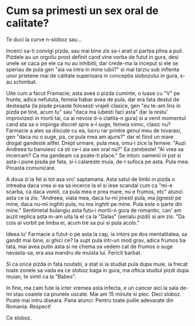 # Cum sa primesti un sex oral de calitate?

Te duci la curve n-sloboz sau...

Incerci sa-ti convigi pizda, sau mai bine zis sa-i arati si partea plina a puli. Pizdele au un orgoliu prost definit cand vine vorba de futut in gura, desi unele se caca pe ele ca nu au inhibitii, dar crede-ma la inceput si ele se speriau de pula gen "aia va intra in mine iubii?" si mai tarziu sub inflenta unor prietene mai de calitate superioara in conceptia slobozului in gura, s-au schimbat.

Uite cum a facut Framacie; asta avea o pizda cuminte, o luase cu "V" pe frunte, adica nefututa, femeia habar avea de pula, dar era fata destul de desteapta (la pisde proaste folosesti vrajeli clasice, gen "eu te-am lins in pizda pe tine, acum tu" sau "daca ma iubesti faci asta" dar la restu' improvizezi in morti tai, ca ai nevoie d-o clatita-n gura) si a venit momentul cand ata sa o impinga discret spre a-l suge, femeia nimic, clasic nu? Farmacie a ales sa discute cu ea, lucru rar printre genul meu de tovarasi, gen "daca nu o suge, pa, ce pula mea am ajuns?" dar el fiind un mare drogat gandeste altfel. Drept urmare, pula mea, omu-i zice la femeie: "Auzi Andreea tu banuiesc ca sti ce-i aia sex oral nu?" Ea zambeste! "Ai vrea sa incercam? Ca ma gandeam ca poate-ti place." Se intorc oamenii in pat si asta-i pune pisda pe fata, si-i calareste muia, de-l sufoca pe asta. Pula mea. Proasta comunicare.

A doua zi la fel si tot asa vro' saptamana. Asta satul de limbi in pizda o intreaba daca vrea si ea sa incerce la el si iese scandal cum ca "mi-e scarba, ca daca vomit, ca pula mea e prea mare, nu e frumos, etc" atunci asta ce ia zis: "Andreea, viata mea, daca tu-mi jinesti pula, ma jignesti pe mine, daca nu-mi inghiti pula, nu ma inghiti pe mine. Pula este o parte din mine." Sentimetal bulangiu asta futu-i mortii-n gura de romantic, can' am auzit replica asta m-am uita la el ca la "Dalas" (serialu pizdi) si am zis: "Da cois ai vorbit pe limba ei, acum tre sa pui si pula acolo."

Ideea lu' Farmacie a futut-o pe asta la cap, ia intors pe dos mentalitatea, sa gandit mai bine, si ghici ce? Ia supt pula intr-un mod grav, adica frumos ba tata, mai avea putin asta si ne chema sa vedem cat de frumos o suge nevasta-sa, era asa mandru de muista lui. Fericit barbat.

Si ca orice pizda in fata noutatii, a stat si ia studiat pula dupa muie, ia frecat toate zonele sa vada ea ce sloboz baga in gura, ma oftica studiul pizdi dupa muian, te simti ca la "Babes".

In fine, ma cam fute la icter vremea asta infecta, e un cancer aici la sala de-mi stau coaiele ca prunele uscate. Mai am 15 minute si plec. Deci sloboz. Poate mai intru diseara. Pana atunci: Pentru toate pulile adevarate din Romania. Respect!

Ce sloboz.